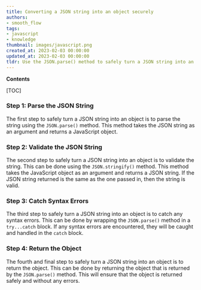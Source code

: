```yaml
---
title: Converting a JSON string into an object securely
authors:
- smooth_flow
tags:
- javascript
- knowledge
thumbnail: images/javascript.png
created_at: 2023-02-03 00:00:00
updated_at: 2023-02-03 00:00:00
tldr: Use the JSON.parse() method to safely turn a JSON string into an object in Javascript.
---
```


**Contents**

[TOC]

### Step 1: Parse the JSON String

The first step to safely turn a JSON string into an object is to parse the string using the `JSON.parse()` method. This method takes the JSON string as an argument and returns a JavaScript object.

### Step 2: Validate the JSON String

The second step to safely turn a JSON string into an object is to validate the string. This can be done using the `JSON.stringify()` method. This method takes the JavaScript object as an argument and returns a JSON string. If the JSON string returned is the same as the one passed in, then the string is valid.

### Step 3: Catch Syntax Errors

The third step to safely turn a JSON string into an object is to catch any syntax errors. This can be done by wrapping the `JSON.parse()` method in a `try...catch` block. If any syntax errors are encountered, they will be caught and handled in the `catch` block.

### Step 4: Return the Object

The fourth and final step to safely turn a JSON string into an object is to return the object. This can be done by returning the object that is returned by the `JSON.parse()` method. This will ensure that the object is returned safely and without any errors.
